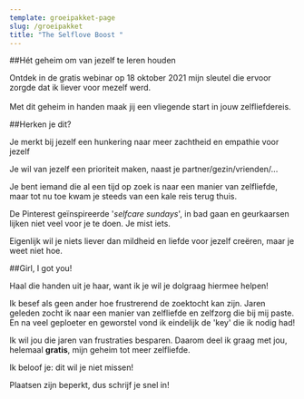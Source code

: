 ```yaml
---
template: groeipakket-page
slug: /groeipakket
title: "The Selflove Boost "
---
```

\##Hét geheim om van jezelf te leren houden 

Ontdek in de gratis webinar op 18 oktober 2021 mijn sleutel die ervoor zorgde dat ik liever voor mezelf werd. \
\
Met dit geheim in handen maak jij een vliegende start in jouw zelfliefdereis. 

\##Herken je dit? 

Je merkt bij jezelf een hunkering naar meer zachtheid en empathie voor jezelf 

Je wil van jezelf een prioriteit maken, naast je partner/gezin/vrienden/...

Je bent iemand die al een tijd op zoek is naar een manier van zelfliefde, maar tot nu toe kwam je steeds van een kale reis terug thuis. 

De Pinterest geïnspireerde '*selfcare sundays*', in bad gaan en geurkaarsen lijken niet veel voor je te doen. Je mist iets. 

Eigenlijk wil je niets liever dan mildheid en liefde voor jezelf creëren, maar je weet niet hoe. 

\##Girl, I got you! 

Haal die handen uit je haar, want ik je wil je dolgraag hiermee helpen! 

Ik besef als geen ander hoe frustrerend de zoektocht kan zijn. Jaren geleden zocht ik naar een manier van zelfliefde en zelfzorg die bij mij paste. En na veel geploeter en geworstel vond ik eindelijk de 'key' die ik nodig had! 

Ik wil jou die jaren van frustraties besparen. Daarom deel ik graag met jou, helemaal **gratis**, mijn geheim tot meer zelfliefde. 

Ik beloof je: dit wil je niet missen! 

Plaatsen zijn beperkt, dus schrijf je snel in!